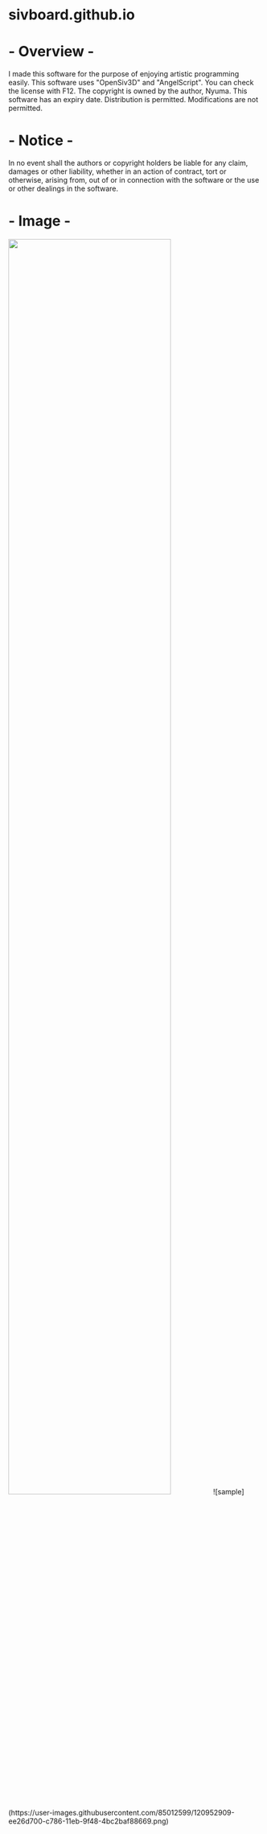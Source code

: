 # sivboard.github.io

# - Overview -
I made this software for the purpose of enjoying artistic programming easily.
This software uses "OpenSiv3D" and "AngelScript". You can check the license with F12.
The copyright is owned by the author, Nyuma. This software has an expiry date.
Distribution is permitted. Modifications are not permitted.

# - Notice -
In no event shall the authors or copyright holders be liable for any claim,
damages or other liability, whether in an action of contract, tort or otherwise, arising from,
out of or in connection with the software or the use or other dealings in the software. 

# - Image -
<img src="https://user-images.githubusercontent.com/85012599/120952909-ee26d700-c786-11eb-9f48-4bc2baf88669.png" width="80%">
![sample](https://user-images.githubusercontent.com/85012599/120952909-ee26d700-c786-11eb-9f48-4bc2baf88669.png)
